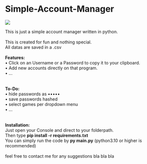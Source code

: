 # Simple-Account-Manager<br>
<img src="https://i.imgur.com/XjU7lpv.png" />

This is just a simple account manager written in python.<br>
<br>
This is created for fun and nothing special.<br>
All datas are saved in a .csv<br>
<br>
<b>Features:</b><br>
• Click on an Username or a Password to copy it to your clipboard.<br>
• Add new accounts directly on that program. <br>
• ...<br>
<br><br>
<b>To-Do:</b><br>
• hide passwords as •••••<br>
• save passwords hashed<br>
• select games per dropdown menu<br>
• ...<br>
<br>
<br>
<b>Installation:</b><br>
Just open your Console and direct to your folderpath.<br>
Then type <b>pip install -r requirements.txt</b><br>
You can simply run the code by <b>py main.py</b> (python3.10 or higher is recommended)<br>
<br>
feel free to contact me for any suggestions bla bla bla

